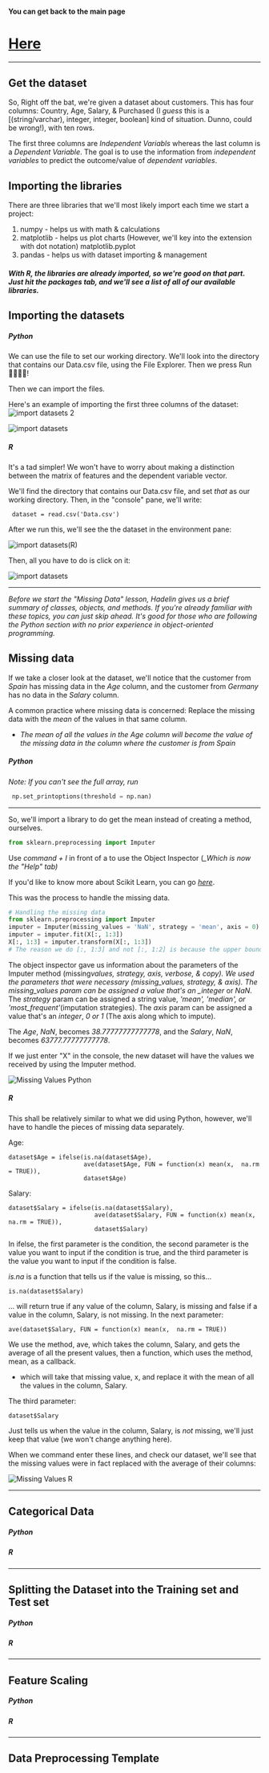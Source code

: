 #### You can get back to the main page

# [Here](https://github.com/Lexscher/Machine_Learning/blob/master/README.md)

---

## Get the dataset

So, Right off the bat, we're given a dataset about customers. This has four columns:
Country, Age, Salary, & Purchased (I _guess_ this is a [(string/varchar), integer, integer, boolean] kind of situation. Dunno, could be wrong!), with ten rows.

The first three columns are _Independent Variabls_ whereas the last column is a _Dependent Variable_. The goal is to use the information from _independent variables_ to predict the outcome/value of _dependent variables_.

## Importing the libraries

There are three libraries that we'll most likely import each time we start a project:

1.  numpy - helps us with math & calculations
2.  matplotlib - helps us plot charts
    (However, we'll key into the extension with dot notation)
    matplotlib.pyplot
3.  pandas - helps us with dataset importing & management

##### With R, the libraries are already imported, so we're good on that part. Just hit the _*packages*_ tab, and we'll see a list of all of our available libraries.

## Importing the datasets

##### Python

We can use the file to set our working directory. We'll look into the directory that contains our Data.csv file, using the File Explorer. Then we press Run🏃‍♀️🏃‍♂️!

Then we can import the files.

Here's an example of importing the first three columns of the dataset:
![import datasets 2](https://github.com/Lexscher/Machine_Learning/blob/master/Images/import_datasets2.png)

![import datasets](https://github.com/Lexscher/Machine_Learning/blob/master/Images/import_datasets1.png)

##### R

It's a tad simpler! We won't have to worry about making a distinction between the matrix of features and the dependent variable vector.

We'll find the directory that contains our Data.csv file, and set _that_ as our working directory. Then, in the "console" pane, we'll write:

```
 dataset = read.csv('Data.csv')
```

After we run this, we'll see the the dataset in the environment pane:

![import datasets(R)](https://github.com/Lexscher/Machine_Learning/blob/master/Images/import_datasets_R1.png)

Then, all you have to do is click on it:

![import datasets](https://github.com/Lexscher/Machine_Learning/blob/master/Images/import_datasets_R2.png)

---

_Before we start the "Missing Data" lesson, Hadelin gives us a brief summary of classes, objects, and methods. If you're already familiar with these topics, you can just skip ahead. It's good for those who are following the Python section with no prior experience in object-oriented programming._

## Missing data

If we take a closer look at the dataset, we'll notice that the customer from _Spain_ has missing data in the _Age_ column, and the customer from _Germany_ has no data in the _Salary_ column.

A common practice where missing data is concerned: Replace the missing data with the _mean_ of the values in that same column.

*   _The mean of all the values in the *Age* column will become the value of the missing data in the column where the customer is from *Spain*_

##### Python

_Note:_ _If you can't see the full array, run_

```py
 np.set_printoptions(threshold = np.nan)
```

---

So, we'll import a library to do get the mean instead of creating a method, ourselves.

```py
from sklearn.preprocessing import Imputer
```

Use _command + I_ in front of a to use the Object Inspector (_\_Which is now the "Help" tab)_

If you'd like to know more about Scikit Learn, you can go _[here](http://scikit-learn.org/stable/index.html)_.

This was the process to handle the missing data.

```py
# Handling the missing data
from sklearn.preprocessing import Imputer
imputer = Imputer(missing_values = 'NaN', strategy = 'mean', axis = 0)
imputer = imputer.fit(X[:, 1:3])
X[:, 1:3] = imputer.transform(X[:, 1:3])
# The reason we do [:, 1:3] and not [:, 1:2] is because the upper bound is not included, while the lower bound is included.
```

The object inspector gave us information about the parameters of the Imputer method (missing*values, strategy, axis, verbose, & copy). We used the parameters that were necessary (missing_values, strategy, & axis).
The *missing_values* param can be assigned a value that's an \_integer* or _NaN_.
The _strategy_ param can be assigned a string value, _'mean', 'median', or 'most_frequent'_(imputation strategies).
The _axis_ param can be assigned a value that's an _integer_, _0 or 1_ (The axis along which to impute).

The _Age_, _NaN_, becomes _*38.77777777777778*_, and the _Salary_, _NaN_, becomes _*63777.77777777778*_.

If we just enter "X" in the console, the new dataset will have the values we received by using the Imputer method.

![Missing Values Python](https://github.com/Lexscher/Machine_Learning/blob/master/Images/missing_data_Py.png)

##### R

This shall be relatively similar to what we did using Python, however, we'll have to handle the pieces of missing data separately.

Age:

```
dataset$Age = ifelse(is.na(dataset$Age),
                     ave(dataset$Age, FUN = function(x) mean(x,  na.rm = TRUE)),
                     dataset$Age)
```

Salary:

```
dataset$Salary = ifelse(is.na(dataset$Salary),
                        ave(dataset$Salary, FUN = function(x) mean(x,  na.rm = TRUE)),
                        dataset$Salary)
```

In ifelse, the first parameter is the condition, the second parameter is the value you want to input if the condition is true, and the third parameter is the value you want to input if the condition is false.

_is.na_ is a function that tells us if the value is missing, so this...

```
is.na(dataset$Salary)
```

... will return true if any value of the column, Salary, is missing and false if a value in the column, Salary, is not missing.
In the next parameter:

```
ave(dataset$Salary, FUN = function(x) mean(x,  na.rm = TRUE))
```

We use the method, ave, which takes the column, Salary, and gets the average of all the present values, then a function, which uses the method, mean, as a callback.

*   which will take that missing value, x, and replace it with the mean of all the values in the column, Salary.

The third parameter:

```
dataset$Salary
```

Just tells us when the value in the column, Salary, is _not_ missing, we'll just keep that value (we won't change anything here).

When we command enter these lines, and check our dataset, we'll see that the missing values were in fact replaced with the average of their columns:

![Missing Values R](https://github.com/Lexscher/Machine_Learning/blob/master/Images/missing_data_R.png)

---

## Categorical Data

##### Python

##### R

---

## Splitting the Dataset into the Training set and Test set

##### Python

##### R

---

## Feature Scaling

##### Python

##### R

---

## Data Preprocessing Template
